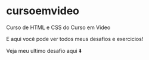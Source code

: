 # cursoemvideo
 Curso de HTML e CSS do Curso em Video

E aqui você pode ver todos meus desafios e exercicios!

Veja meu ultimo desafio aqui ⬇️

<a href="https://akamau12.github.io/cursoemvideo/d012/projeto cordel/" Aqui></a>




